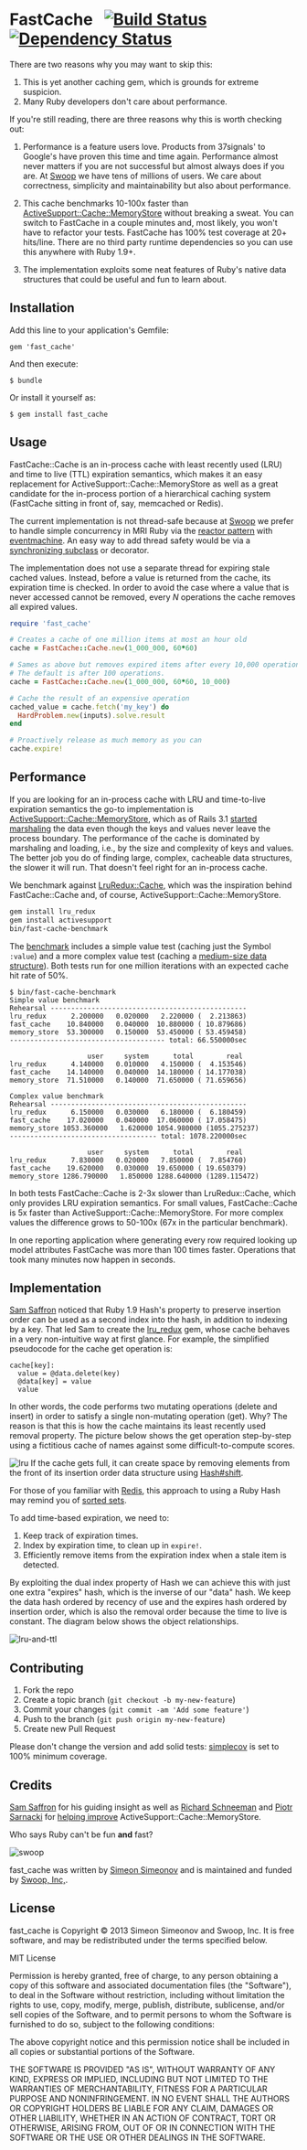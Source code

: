 # FastCache &nbsp; [![Build Status](https://secure.travis-ci.org/swoop-inc/fast_cache.png)](http://travis-ci.org/swoop-inc/fast_cache?branch=master) [![Dependency Status](https://gemnasium.com/swoop-inc/fast_cache.png)](https://gemnasium.com/swoop-inc/fast_cache)


There are two reasons why you may want to skip this:

1. This is yet another caching gem, which is grounds for extreme suspicion.
2. Many Ruby developers don't care about performance.

If you're still reading, there are three reasons why this is worth checking out:

1. Performance is a feature users love. Products from 37signals' to Google's have proven this time and time again. Performance almost never matters if you are not successful but almost always does if you are. At [Swoop](http://swoop.com) we have tens of millions of users. We care about correctness, simplicity and maintainability but also about performance.

2. This cache benchmarks 10-100x faster than [ActiveSupport::Cache::MemoryStore](http://api.rubyonrails.org/classes/ActiveSupport/Cache/MemoryStore.html) without breaking a sweat. You can switch to FastCache in a couple minutes and, most likely, you won't have to refactor your tests. FastCache has 100% test coverage at 20+ hits/line. There are no third party runtime dependencies so you can use this anywhere with Ruby 1.9+.

3. The implementation exploits some neat features of Ruby's native data structures that could be useful and fun to learn about.


## Installation

Add this line to your application's Gemfile:

    gem 'fast_cache'

And then execute:

    $ bundle

Or install it yourself as:

    $ gem install fast_cache


## Usage

FastCache::Cache is an in-process cache with least recently used (LRU) and time to live (TTL) expiration semantics, which makes it an easy replacement for ActiveSupport::Cache::MemoryStore as well as a great candidate for the in-process portion of a hierarchical caching system (FastCache sitting in front of, say, memcached or Redis).

The current implementation is not thread-safe because at [Swoop](http://swoop.com) we prefer to handle simple concurrency in MRI Ruby via the [reactor pattern](http://en.wikipedia.org/wiki/Reactor_pattern) with [eventmachine](https://github.com/eventmachine/eventmachine). An easy way to add thread safety would be via a [synchronizing subclass](https://github.com/SamSaffron/lru_redux/blob/master/lib/lru_redux/thread_safe_cache.rb) or decorator.

The implementation does not use a separate thread for expiring stale cached values. Instead, before a value is returned from the cache, its expiration time is checked. In order to avoid the case where a value that is never accessed cannot be removed, every _N_ operations the cache removes all expired values.

```ruby
require 'fast_cache'

# Creates a cache of one million items at most an hour old
cache = FastCache::Cache.new(1_000_000, 60*60)

# Sames as above but removes expired items after every 10,000 operations.
# The default is after 100 operations.
cache = FastCache::Cache.new(1_000_000, 60*60, 10_000)

# Cache the result of an expensive operation
cached_value = cache.fetch('my_key') do
  HardProblem.new(inputs).solve.result
end

# Proactively release as much memory as you can
cache.expire!
```


## Performance

If you are looking for an in-process cache with LRU and time-to-live expiration semantics the go-to implementation is [ActiveSupport::Cache::MemoryStore](http://api.rubyonrails.org/classes/ActiveSupport/Cache/MemoryStore.html), which as of Rails 3.1 [started marshaling](http://apidock.com/rails/v3.2.13/ActiveSupport/Cache/Entry/value) the data even though the keys and values never leave the process boundary. The performance of the cache is dominated by marshaling and loading, i.e., by the size and complexity of keys and values. The better job you do of finding large, complex, cacheable data structures, the slower it will run. That doesn't feel right for an in-process cache.

We benchmark against [LruRedux::Cache](https://github.com/SamSaffron/lru_redux), which was the inspiration behind FastCache::Cache and, of course, ActiveSupport::Cache::MemoryStore.

```bash
gem install lru_redux
gem install activesupport
bin/fast-cache-benchmark
```

The [benchmark](bin/fast-cache-benchmark) includes a simple value test (caching just the Symbol `:value`) and a more complex value test (caching a [medium-size data structure](bench/caching_sample.json)). Both tests run for one million iterations with an expected cache hit rate of 50%.

```
$ bin/fast-cache-benchmark
Simple value benchmark
Rehearsal ------------------------------------------------
lru_redux      2.200000   0.020000   2.220000 (  2.213863)
fast_cache    10.840000   0.040000  10.880000 ( 10.879686)
memory_store  53.300000   0.150000  53.450000 ( 53.459458)
-------------------------------------- total: 66.550000sec

                   user     system      total        real
lru_redux      4.140000   0.010000   4.150000 (  4.153546)
fast_cache    14.140000   0.040000  14.180000 ( 14.177038)
memory_store  71.510000   0.140000  71.650000 ( 71.659656)

Complex value benchmark
Rehearsal ------------------------------------------------
lru_redux      6.150000   0.030000   6.180000 (  6.180459)
fast_cache    17.020000   0.040000  17.060000 ( 17.058475)
memory_store 1053.360000   1.620000 1054.980000 (1055.275237)
------------------------------------ total: 1078.220000sec

                   user     system      total        real
lru_redux      7.830000   0.020000   7.850000 (  7.854760)
fast_cache    19.620000   0.030000  19.650000 ( 19.650379)
memory_store 1286.790000   1.850000 1288.640000 (1289.115472)
```

In both tests FastCache::Cache is 2-3x slower than LruRedux::Cache, which only provides LRU expiration semantics. For small values, FastCache::Cache is 5x faster than ActiveSupport::Cache::MemoryStore. For more complex values the difference grows to 50-100x (67x in the particular benchmark).

In one reporting application where generating every row required looking up model attributes FastCache was more than 100 times faster. Operations that took many minutes now happen in seconds.


## Implementation

[Sam Saffron](https://github.com/SamSaffron) noticed that Ruby 1.9 Hash's property to preserve insertion order can be used as a second index into the hash, in addition to indexing by a key.  That led Sam to create the [lru_redux](https://github.com/SamSaffron/lru_redux) gem, whose cache behaves in a very non-intuitive way at first glance. For example, the simplified pseudocode for the cache get operation is:

```
cache[key]:
  value = @data.delete(key)
  @data[key] = value
  value
```

In other words, the code performs two mutating operations (delete and insert) in order to satisfy a single non-mutating operation (get). Why? The reason is that this is how the cache maintains its least recently used removal property. The picture below shows the get operation step-by-step using a fictitious cache of names against some difficult-to-compute scores.

![lru](https://www.lucidchart.com/publicSegments/view/525be92f-6034-40f7-b3b6-377d0a005604/image.png)
If the cache gets full, it can create space by removing elements from the front of its insertion order data structure using [Hash#shift](http://www.ruby-doc.org/core-2.0.0/Hash.html#method-i-shift).

For those of you familiar with [Redis](http://redis.io), this approach to using a Ruby Hash may remind you of [sorted sets](http://redis.io/commands#sorted_set).

To add time-based expiration, we need to:

1. Keep track of expiration times.
2. Index by expiration time, to clean up in `expire!`.
3. Efficiently remove items from the expiration index when a stale item is detected.

By exploiting the dual index property of Hash we can achieve this with just one extra "expires" hash, which is the inverse of our "data" hash. We keep the data hash ordered by recency of use and the expires hash ordered by insertion order, which is also the removal order because the time to live is constant. The diagram below shows the object relationships.

![lru-and-ttl](https://www.lucidchart.com/publicSegments/view/525c994d-5b2c-48d3-aaf6-3fcb0a00d3e5/image.png)


## Contributing

1. Fork the repo
2. Create a topic branch (`git checkout -b my-new-feature`)
4. Commit your changes (`git commit -am 'Add some feature'`)
5. Push to the branch (`git push origin my-new-feature`)
6. Create new Pull Request

Please don't change the version and add solid tests: [simplecov](https://github.com/colszowka/simplecov) is set to 100% minimum coverage.


## Credits

[Sam Saffron](https://github.com/SamSaffron) for his guiding insight as well as [Richard Schneeman](https://github.com/schneems) and [Piotr Sarnacki](https://github.com/drogus) for [helping improve](https://github.com/rails/rails/issues/11512) ActiveSupport::Cache::MemoryStore.

Who says Ruby can't be fun **and** fast?

![swoop](http://blog.swoop.com/Portals/160747/images/logo1.png)

fast_cache was written by [Simeon Simeonov](https://github.com/ssimeonov) and is maintained and funded by [Swoop, Inc,](http://swoop.com).

License
-------

fast_cache is Copyright © 2013 Simeon Simeonov and Swoop, Inc. It is free software, and may be redistributed under the terms specified below.

MIT License

Permission is hereby granted, free of charge, to any person obtaining
a copy of this software and associated documentation files (the
"Software"), to deal in the Software without restriction, including
without limitation the rights to use, copy, modify, merge, publish,
distribute, sublicense, and/or sell copies of the Software, and to
permit persons to whom the Software is furnished to do so, subject to
the following conditions:

The above copyright notice and this permission notice shall be
included in all copies or substantial portions of the Software.

THE SOFTWARE IS PROVIDED "AS IS", WITHOUT WARRANTY OF ANY KIND,
EXPRESS OR IMPLIED, INCLUDING BUT NOT LIMITED TO THE WARRANTIES OF
MERCHANTABILITY, FITNESS FOR A PARTICULAR PURPOSE AND
NONINFRINGEMENT. IN NO EVENT SHALL THE AUTHORS OR COPYRIGHT HOLDERS BE
LIABLE FOR ANY CLAIM, DAMAGES OR OTHER LIABILITY, WHETHER IN AN ACTION
OF CONTRACT, TORT OR OTHERWISE, ARISING FROM, OUT OF OR IN CONNECTION
WITH THE SOFTWARE OR THE USE OR OTHER DEALINGS IN THE SOFTWARE.
